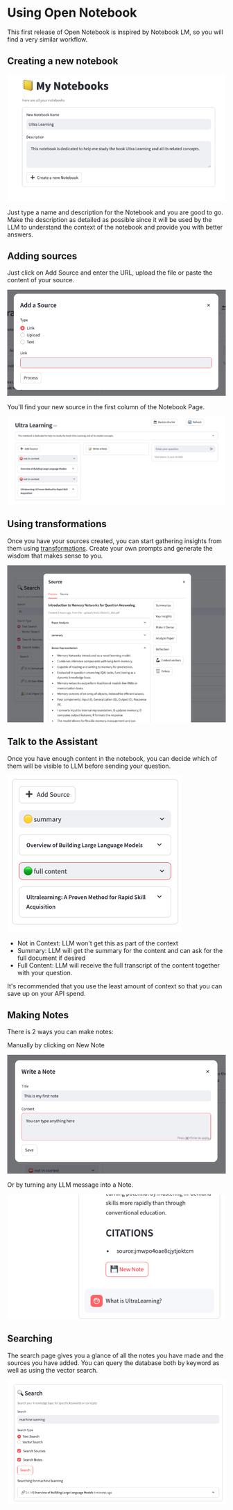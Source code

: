 # Using Open Notebook

This first release of Open Notebook is inspired by Notebook LM, so you will find a very similar workflow.

## Creating a new notebook

![New Notebook](assets/new_notebook.png)

Just type a name and description for the Notebook and you are good to go. Make the description as detailed as possible since it will be used by the LLM to understand the context of the notebook and provide you with better answers.

## Adding sources

Just click on Add Source and enter the URL, upload the file or paste the content of your source.

![New Notebook](assets/add_source.png)

You'll find your new source in the first column of the Notebook Page.

![New Notebook](assets/asset_list.png)

## Using transformations

Once you have your sources created, you can start gathering insights from them using [transformations](TRANSFORMATIONS.md).
Create your own prompts and generate the wisdom that makes sense to you. 

![New Notebook](assets/transformations.png)

## Talk to the Assistant

Once you have enough content in the notebook, you can decide which of them will be visible to LLM before sending your question. 

![New Notebook](assets/context.png)

- Not in Context: LLM won't get this as part of the context
- Summary: LLM will get the summary for the content and can ask for the full document if desired
- Full Content: LLM will receive the full transcript of the content together with your question. 

It's recommended that you use the least amount of context so that you can save up on your API spend.

## Making Notes

There is 2 ways you can make notes: 

Manually by clicking on New Note

![New Notebook](assets/human_note.png)

Or by turning any LLM message into a Note. 

![New Notebook](assets/ai_note.png)

## Searching

The search page gives you a glance of all the notes you have made and the sources you have added. You can query the database both by keyword as well as using the vector search. 

![New Notebook](assets/search.png)
